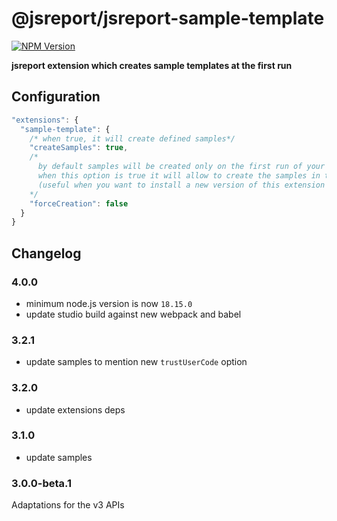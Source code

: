 # @jsreport/jsreport-sample-template
[![NPM Version](http://img.shields.io/npm/v/@jsreport/jsreport-sample-template.svg?style=flat-square)](https://npmjs.com/package/@jsreport/jsreport-sample-template)

**jsreport extension which creates sample templates at the first run**

## Configuration

```js
"extensions": {
  "sample-template": {
    /* when true, it will create defined samples*/
    "createSamples": true,
    /*
      by default samples will be created only on the first run of your jsreport installation,
      when this option is true it will allow to create the samples in the next run
      (useful when you want to install a new version of this extension and want to create the new examples that come with it)
    */
    "forceCreation": false
  }
}
```

## Changelog

### 4.0.0

- minimum node.js version is now `18.15.0`
- update studio build against new webpack and babel

### 3.2.1

- update samples to mention new `trustUserCode` option

### 3.2.0

- update extensions deps

### 3.1.0

- update samples

### 3.0.0-beta.1

Adaptations for the v3 APIs

